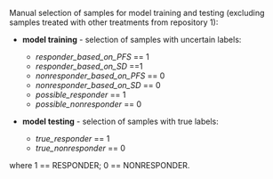 Manual selection of samples for model training and testing (excluding samples treated with other treatments from repository 1): 

* **model training** - selection of samples with uncertain labels:
   * *responder_based_on_PFS* == 1
   * *responder_based_on_SD* ==1 
   * *nonresponder_based_on_PFS* == 0
   * *nonresponder_based_on_SD* == 0
   * *possible_responder* == 1
   * *possible_nonresponder* == 0
 
* **model testing** - selection of samples with true labels:
   * *true_responder* == 1
   * *true_nonresponder* == 0

where 1 == RESPONDER; 0 == NONRESPONDER.
